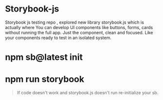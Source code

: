 # Storybook-js
Storybook js testing repo , explored new library storybook.js which is actually where You can develop UI components like buttons, forms, cards without running the full app. Just the component, clean and focused. Like your components ready to test in an isolated system. 


# npm sb@latest init
# npm run storybook

> If code doesn't work and storybook.js doesn't run re-initialize your sb.
